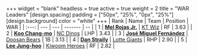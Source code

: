 +++
widget = "blank"
headless = true
active = true
weight = 2
title = "WAR Leaders"
[design.spacing]
padding = ["50px", "25%", "0px", "25%"]
[design.background]
color = "white"
+++
| Rank | Name | Team | Position | WAR |
| :---: | --- | --- | ------- | -- |
| 1 | [**Mel Rojas Jr.**](/players/11380) | [KT Wiz](/teams/KTWiz) | RF | 3.63 |
| 2 | [**Koo Chang-mo**](/players/7698) | [NC Dinos](/teams/NCDinos) | LHP | 3.43 |
| 3 | [**José Miguel Fernández**](/players/12514) | [Doosan Bears](/teams/DoosanBears) | 1B | 3.13 |
| 4 | [**Dan Straily**](/players/13648) | [Lotte Giants](/teams/LotteGiants) | RHP | 2.90 |
| 5 | [**Lee Jung-hoo**](/players/10673) | [Kiwoom Heroes](/teams/KiwoomHeroes) | RF | 2.82 |
